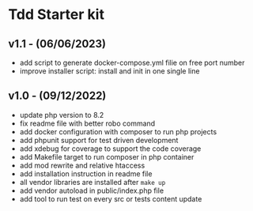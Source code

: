 # Tdd Starter kit

## v1.1 - (06/06/2023)

 - add script to generate docker-compose.yml filie on free port number
 - improve installer script: install and init in one single line
## v1.0 - (09/12/2022)

 - update php version to 8.2
 - fix readme file with better robo command
 - add docker configuration with composer to run php projects
 - add phpunit support for test driven development
 - add xdebug for coverage to support the code coverage
 - add Makefile target to run composer in php container
 - add mod rewrite and relative htaccess
 - add installation instruction in readme file
 - all vendor libraries are installed after `make up`
 - add vendor autoload in public/index.php file
 - add tool to run test on every src or tests content update
